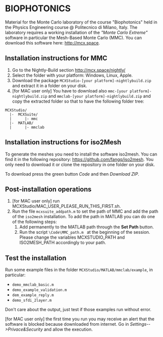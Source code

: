 # BIOPHOTONICS
Material for the Monte Carlo laboratory of the course "Biophotonics" held in the Physics Engineering course @ Politecnico di Milano, Italy.
The laboratory requires a working installation of the _"Monte Carlo Extreme"_ software in particular the Mesh-Based Monte Carlo (MMC).
You can download this software here: http://mcx.space.
## Installation instructions for MMC
1. Go to the Nightly-Build section http://mcx.space/nightly/
2. Select the folder with your platform: Windows, Linux, Apple.
3. Download the package
   ```MCXStudio-[your platform]-nightlybuild.zip``` and extract it in a folder on your disk.
5. [for MAC user only] You have to download also ```mmc-[your platform]-nightlybuild.zip``` and ```mmclab-[your platform]-nightlybuild.zip``` and copy the extracted folder so that to have the following folder tree:
```
MCXStudio/
  |-  MCXSuite/
  |      |- mmc
  |-  MATLAB/
  |      |- mmclab
```
## Installation instructions for iso2Mesh
To generate the meshes you need to install the software iso2mesh. You can find it in the following repository: https://github.com/fangq/iso2mesh. You only need to download it or clone the repository in one folder on your disk.

To download press the green button _Code_ and then _Download ZIP_.
## Post-installation operations
1. [for MAC user only] run MCXStudio/MAC_USER_PLEASE_RUN_THIS_FIRST.sh.
2. Run the file ```mcxsuite_addpath.m``` to set the path of MMC and add the path of the ```iso2mesh``` installation. To add the path in MATLAB you can do one of the following steps:
   1. Add permanently to the MATLAB path through the **Set Path** button.
   2. Run the script ```\Code\MMC_path.m ``` at the beginning of the session. Please change the variables MCXSTUDIO_PATH and ISO2MESH_PATH accordingly to your path.
      
## Test the installation
Run some example files in the folder ```MCXStudio/MATLAB/mmclab/example```, in particular:
* ```demo_mmclab_basic.m```
* ```demo_example_validation.m```
* ```dem_example_reply.m```
* ```demo_sfdi_2layer.m```

Don't care about the output, just test if those examples run without error.
  
[for MAC user only] the first time you run you may receive an alert that the software is blocked because downloaded from internet. Go in _Settings-->Privace&Security_ and allow the execution. 


